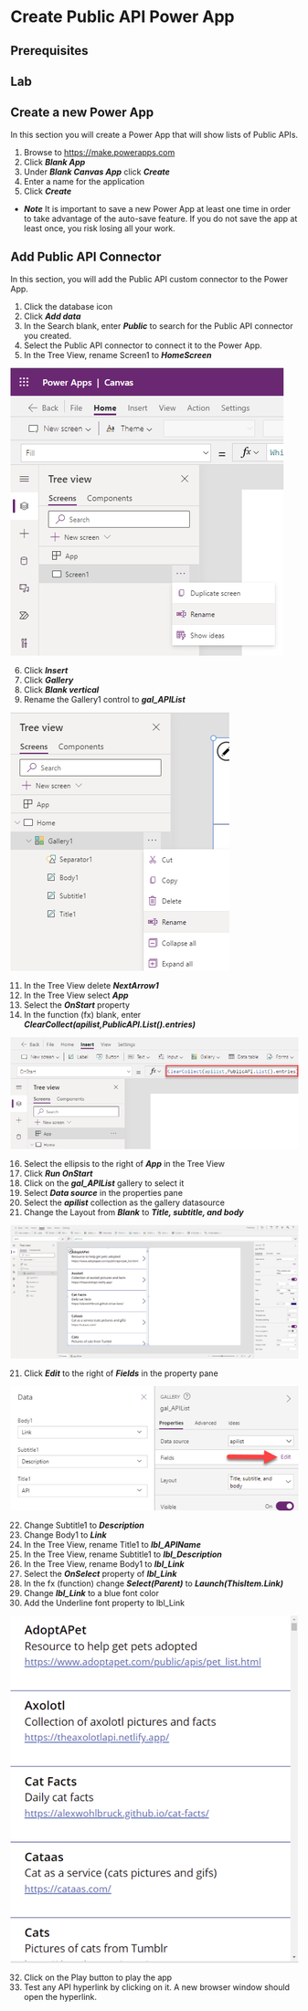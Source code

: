 # Create Public API Power App

## Prerequisites

## Lab

## Create a new Power App

In this section you will create a Power App that will show lists of Public APIs.
    
1. Browse to https://make.powerapps.com
2. Click ***Blank App***
3. Under ***Blank Canvas App*** click ***Create***
4. Enter a name for the application
5. Click ***Create***

* ***Note*** It is important to save a new Power App at least one time in order to take advantage of the auto-save feature.  If you do not save the app at least once, you risk losing all your work.

## Add Public API Connector

In this section, you will add the Public API custom connector to the Power App.
    
1. Click the database icon
2. Click ***Add data***
3. In the Search blank, enter ***Public*** to search for the Public API connector you created.
4. Select the Public API connector to connect it to the Power App.
5. In the Tree View, rename Screen1 to ***HomeScreen***

![rename screen](img/RenameScreen.png)

6. Click ***Insert***
7. Click ***Gallery***
8. Click ***Blank vertical***
9. Rename the Gallery1 control to ***gal_APIList***

![rename screen](img/renamegallery.png)

11. In the Tree View delete ***NextArrow1***
12. In the Tree View select ***App***
13. Select the ***OnStart*** property
14. In the function (fx) blank, enter ***ClearCollect(apilist,PublicAPI.List().entries)***

![rename screen](img/clearcollect.png)

16. Select the ellipsis to the right of ***App*** in the Tree View
17. Click ***Run OnStart***
18. Click on the ***gal_APIList*** gallery to select it
19. Select ***Data source*** in the properties pane
20. Select the ***apilist*** collection as the gallery datasource
21. Change the Layout from ***Blank*** to ***Title, subtitle, and body***

![gallery](img/gallery.png)

21. Click ***Edit*** to the right of ***Fields*** in the property pane

![edit fields](img/EditFields.png)


22. Change Subtitle1 to ***Description***
23. Change Body1 to ***Link***
24. In the Tree View, rename Title1 to ***lbl_APIName***
25. In the Tree View, rename Subtitle1 to ***lbl_Description***
26. In the Tree View, rename Body1 to ***lbl_Link***
27. Select the ***OnSelect*** property of ***lbl_Link***
28. In the fx (function) change ***Select(Parent)*** to ***Launch(ThisItem.Link)***
29. Change ***lbl_Link*** to a blue font color
30. Add the Underline font property to lbl_Link

![gallery](img/gallerywithlink.png)

32. Click on the Play button to play the app
33. Test any API hyperlink by clicking on it.  A new browser window should open the hyperlink.



